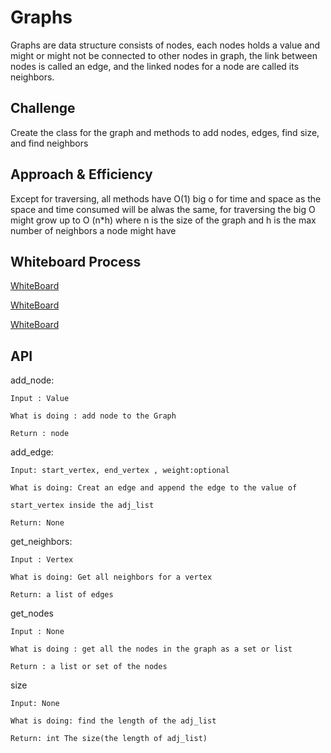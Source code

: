 # Graphs
Graphs are data structure consists of nodes, each nodes holds a value and might or might not be connected to other nodes in graph, the link between nodes is called an edge, and the linked nodes for a node are called its neighbors.

## Challenge
Create the class for the graph and methods to add nodes, edges, find size, and find neighbors

## Approach & Efficiency
Except for traversing, all methods have O(1) big o for time and space as the space and time consumed will be alwas the same, for traversing the big O might grow up to O (n*h) where n is the size of the graph and h is the max number of neighbors a node might have

## Whiteboard Process
[WhiteBoard](https://github.com/feras98nawafleh/data-structures-and-algorithms/blob/main/python/code_challenges/graphs/WhiteBoard.PNG)

[WhiteBoard](https://github.com/feras98nawafleh/data-structures-and-algorithms/blob/main/python/code_challenges/graphs/GraphTripWhiteBoard.png)

[WhiteBoard](https://github.com/feras98nawafleh/data-structures-and-algorithms/blob/main/python/code_challenges/graphs/graph_depth_first.png)

## API

add_node:

    Input : Value

    What is doing : add node to the Graph

    Return : node
add_edge:

    Input: start_vertex, end_vertex , weight:optional

    What is doing: Creat an edge and append the edge to the value of

    start_vertex inside the adj_list

    Return: None

get_neighbors:

    Input : Vertex

    What is doing: Get all neighbors for a vertex

    Return: a list of edges

get_nodes

    Input : None

    What is doing : get all the nodes in the graph as a set or list

    Return : a list or set of the nodes

size

    Input: None

    What is doing: find the length of the adj_list

    Return: int The size(the length of adj_list)
